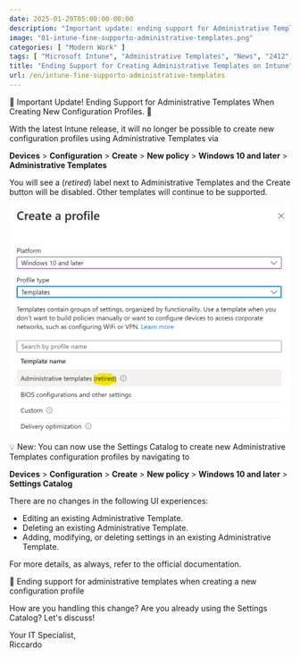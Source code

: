 ```yaml
---
date: 2025-01-20T05:00:00-00:00
description: "Important update: ending support for Administrative Templates when creating new configuration profiles on Windows 10 and later. Learn how to use the Settings Catalog to create new profiles and other useful information."
image: "01-intune-fine-supporto-administrative-templates.png"
categories: [ "Modern Work" ]
tags: [ "Microsoft Intune", "Administrative Templates", "News", "2412", "Update"]
title: "Ending Support for Creating Administrative Templates on Intune"
url: /en/intune-fine-supporto-administrative-templates
---
```

🚨 Important Update! Ending Support for Administrative Templates When Creating New Configuration Profiles. 🚨

With the latest Intune release, it will no longer be possible to create new configuration profiles using Administrative Templates via

**Devices** > **Configuration** > **Create** > **New policy** > **Windows 10 and later** > **Administrative Templates**

You will see a (*retired*) label next to Administrative Templates and the Create button will be disabled. Other templates will continue to be supported.

![Screenshot of ending support for Administrative Templates](01-intune-fine-supporto-administrative-templates.png)

💡 New: You can now use the Settings Catalog to create new Administrative Templates configuration profiles by navigating to

**Devices** > **Configuration** > **Create** > **New policy** > **Windows 10 and later** > **Settings Catalog**

There are no changes in the following UI experiences:
- Editing an existing Administrative Template.
- Deleting an existing Administrative Template.
- Adding, modifying, or deleting settings in an existing Administrative Template.

For more details, as always, refer to the official documentation.

📃 Ending support for administrative templates when creating a new configuration profile

How are you handling this change? Are you already using the Settings Catalog? Let's discuss!

Your IT Specialist,  
Riccardo